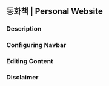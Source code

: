 ## 동화책 | Personal Website

### Description

### Configuring Navbar

### Editing Content

### Disclaimer